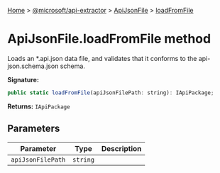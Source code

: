 [Home](./index) &gt; [@microsoft/api-extractor](api-extractor.md) &gt; [ApiJsonFile](api-extractor.apijsonfile.md) &gt; [loadFromFile](api-extractor.apijsonfile.loadfromfile.md)

# ApiJsonFile.loadFromFile method

Loads an \*.api.json data file, and validates that it conforms to the api-json.schema.json schema.

**Signature:**
```javascript
public static loadFromFile(apiJsonFilePath: string): IApiPackage;
```
**Returns:** `IApiPackage`

## Parameters

|  Parameter | Type | Description |
|  --- | --- | --- |
|  `apiJsonFilePath` | `string` |  |

